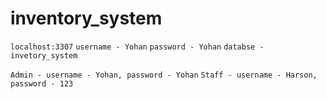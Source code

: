 # inventory_system
```localhost:3307```
```username - Yohan```
```password - Yohan```
```databse - invetory_system```

```Admin - username - Yohan, password - Yohan```
```Staff - username - Harson, password - 123```


